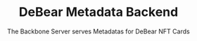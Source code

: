 <h1 align="center">DeBear Metadata Backend</h1>
<p align="center">The Backbone Server serves Metadatas for DeBear NFT Cards</p>